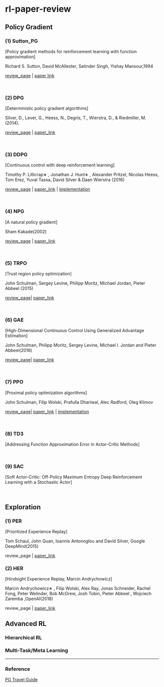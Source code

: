 # rl-paper-review



## Policy Gradient

### (1) Sutton_PG

[Policy gradient methods for reinforcement learning with function approximation]

Richard S. Sutton, David McAllester, Satinder Singh, Yishay Mansour,1994

[review_page](./reviews/Sutton_PG.md)	|   [paper link](http://papers.nips.cc/paper/1713-policy-gradient-methods-for-reinforcement-learning-with-function-approximation.pdf)

<br/>

### (2) DPG

[Deterministic policy gradient algorithms]

Silver, D., Lever, G., Heess, N., Degris, T., Wierstra, D., & Riedmiller, M. (2014).

[review_page](./reviews/DPG.md)  |  [paper_link](http://proceedings.mlr.press/v32/silver14.pdf)

<br/>

### (3) DDPG

[Continuous control with deep reinforcement learning]

Timothy P. Lillicrap∗ , Jonathan J. Hunt∗ , Alexander Pritzel, Nicolas Heess, Tom Erez, Yuval Tassa, David Silver & Daan Wierstra (2016)

[review_page](./reviews/DDPG.md)  |  [paper_link](https://arxiv.org/pdf/1509.02971.pdf)  | [implementation](https://github.com/CUN-bjy/walkyto-ddpg)

<br/>

### (4) NPG

[A natural policy gradient]

Sham Kakade(2002)

[review_page](./reviews/NPG.md)  |  [paper_link](https://papers.nips.cc/paper/2073-a-natural-policy-gradient.pdf)

<br/>

### (5) TRPO

[Trust region policy optimization]

John Schulman, Sergey Levine, Philipp Moritz, Michael Jordan, Pieter Abbeel (2015)

[review_page](./reviews/TRPO.md)| [paper_link](https://arxiv.org/pdf/1502.05477.pdf)

<br/>

### (6) GAE

[High-Dimensional Continuous Control Using Generalized Advantage Estimation]

John Schulman, Philipp Moritz, Sergey Levine, Michael I. Jordan and Pieter Abbeel(2016)

[review_page](./reviews/GAE.md)| [paper_link](https://arxiv.org/pdf/1506.02438.pdf)

<br/>

### (7) PPO

[Proximal policy optimization algorithms]

John Schulman, Filip Wolski, Prafulla Dhariwal, Alec Radford, Oleg Klimov

[review_page](./reviews/GAE.md)| [paper_link](https://arxiv.org/pdf/1707.06347.pdf) | [implementation](https://github.com/CUN-bjy/gym-ppo-keras)

<br/>

### (8) TD3
[Addressing Function Approximation Error in Actor-Critic Methods]

<br/>

### (9) SAC
[Soft Actor-Critic: Off-Policy Maximum Entropy Deep Reinforcement Learning with a Stochastic Actor]

</br>

## Exploration

### (1) PER

[Prioritized Experience Replay]

Tom Schaul, John Quan, Ioannis Antonoglou and David Silver, Google DeepMind(2015)

review_page | [paper_link](https://arxiv.org/pdf/1511.05952.pdf) 

### (2) HER

[Hindsight Experience Replay, Marcin Andrychowicz]

Marcin Andrychowicz∗ , Filip Wolski, Alex Ray, Jonas Schneider, Rachel Fong, Peter Welinder, Bob McGrew, Josh Tobin, Pieter Abbeel , Wojciech Zaremba ,OpenAI(2018)

review_page | [paper_link](https://arxiv.org/pdf/1707.01495.pdf)

## Advanced RL

### Hierarchical RL

### Multi-Task/Meta Learning



---

### Reference
[PG Travel Guide](https://reinforcement-learning-kr.github.io/2018/06/29/0_pg-travel-guide/)